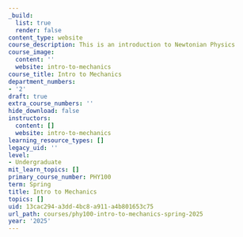 ```yaml
---
_build:
  list: true
  render: false
content_type: website
course_description: This is an introduction to Newtonian Physics
course_image:
  content: ''
  website: intro-to-mechanics
course_title: Intro to Mechanics
department_numbers:
- '2'
draft: true
extra_course_numbers: ''
hide_download: false
instructors:
  content: []
  website: intro-to-mechanics
learning_resource_types: []
legacy_uid: ''
level:
- Undergraduate
mit_learn_topics: []
primary_course_number: PHY100
term: Spring
title: Intro to Mechanics
topics: []
uid: 13cac294-a3dd-4bc8-a911-a4b801653c75
url_path: courses/phy100-intro-to-mechanics-spring-2025
year: '2025'
---
```

